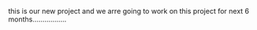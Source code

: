this is our new project and we arre going to work on this project for next 6  months.................
